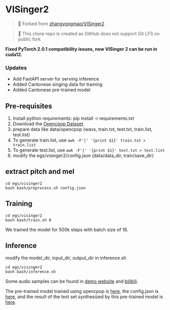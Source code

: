 # VISinger2

> 🍴 Forked from [zhangyongmao/VISinger2](https://github.com/zhangyongmao/VISinger2)

> 📌 This clone repo is created as GitHub does not support Git LFS on public fork

**Fixed PyTorch 2.0.1 compatibility issues, now VISinger 2 can be run in cuda12.**

### Updates

- Add FastAPI server for serving inference
- Added Cantonese singing data for training
- Added Cantonese pre-trained model

## Pre-requisites

1. Install python requirements: pip install -r requirements.txt
2. Download the [Opencpop Dataset](https://wenet.org.cn/opencpop/).
3. prepare data like data/opencpop (wavs, train.txt, test.txt, train.list, test.list)
4. To generate train.list, use `awk -F'|' '{print $1}' train.txt > train.list`
5. To generate test.list, use `awk -F'|' '{print $1}' test.txt > test.list`
6. modify the egs/visinger2/config.json (data/data_dir, train/save_dir)

## extract pitch and mel

```
cd egs/visinger2
bash bash/preprocess.sh config.json
```

## Training

```
cd egs/visinger2
bash bash/train.sh 0
```

We trained the model for 500k steps with batch size of 16.

## Inference

modify the model_dir, input_dir, output_dir in inference.sh

```
cd egs/visinger2
bash bash/inference.sh
```

Some audio samples can be found in [demo website](https://zhangyongmao.github.io/VISinger2/) and [bilibili](https://www.bilibili.com/video/BV1wX4y167rb/?share_source=copy_web&vd_source=4e678224f5616d7af7dfaf2401b5d574).

The pre-trained model trained using opencpop is [here](https://drive.google.com/file/d/1MgXLQuquPT2qu1__JNF010-tg48N0hZn/view?usp=share_link), the config.json is [here](https://drive.google.com/file/d/10GI9OUtE4fQ8om8MvycDYQpcP6lgHLNZ/view?usp=share_link), and the result of the test set synthesized by this pre-trained model is [here](https://drive.google.com/file/d/1JTMhtkexo5z3q0bpLoqh4EJmx1HjZyMr/view?usp=share_link).
